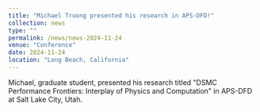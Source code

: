 ```yaml
---
title: "Michael Truong presented his research in APS-DFD!"
collection: news
type: ""
permalink: /news/news-2024-11-24
venue: "Conference"
date: 2024-11-24
location: "Long Beach, California"
---
```


Michael, graduate student, presented his research titled "DSMC Performance Frontiers: Interplay of Physics and Computation" in APS-DFD at Salt Lake City, Utah.
